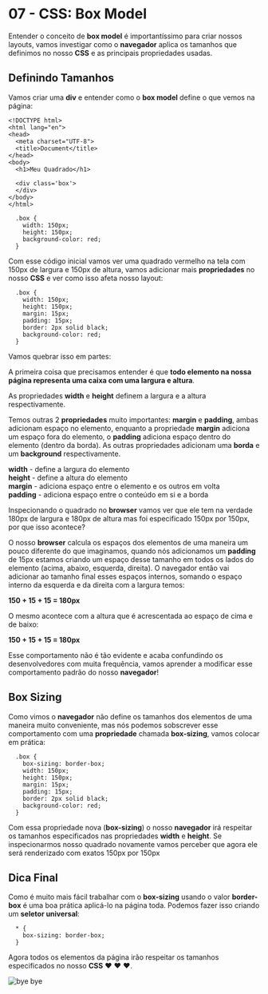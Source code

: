 # 07 - CSS: Box Model

Entender o conceito de **box model** é importantíssimo para criar nossos layouts, vamos investigar como o **navegador** aplica os tamanhos que definimos no nosso **CSS** e as principais propriedades usadas.

## Definindo Tamanhos

Vamos criar uma **div** e entender como o **box model** define o que vemos na página:

```text
<!DOCTYPE html>
<html lang="en">
<head>
  <meta charset="UTF-8">
  <title>Document</title>
</head>
<body>
  <h1>Meu Quadrado</h1>

  <div class='box'>
  </div>
</body>
</html>
```

```text
  .box {
    width: 150px;
    height: 150px;
    background-color: red;
  }
```

Com esse código inicial vamos ver uma quadrado vermelho na tela com 150px de largura e 150px de altura, vamos adicionar mais **propriedades** no nosso **CSS** e ver como isso afeta nosso layout:

```text
  .box {
    width: 150px;
    height: 150px;
    margin: 15px;
    padding: 15px;
    border: 2px solid black;
    background-color: red;
  }
```

Vamos quebrar isso em partes:

A primeira coisa que precisamos entender é que **todo elemento na nossa página representa uma caixa com uma largura e altura**.

As propriedades **width** e **height** definem a largura e a altura respectivamente.

Temos outras 2 **propriedades** muito importantes: **margin** e **padding**, ambas adicionam espaço no elemento, enquanto a propriedade **margin** adiciona um espaço fora do elemento, o **padding** adiciona espaço dentro do elemento \(dentro da borda\). As outras propriedades adicionam uma **borda** e um **background** respectivamente.

**width** - define a largura do elemento  
**height** - define a altura do elemento  
**margin** - adiciona espaço entre o elemento e os outros em volta  
**padding** - adiciona espaço entre o conteúdo em si e a borda

Inspecionando o quadrado no **browser** vamos ver que ele tem na verdade 180px de largura e 180px de altura mas foi especificado 150px por 150px, por que isso acontece?

O nosso **browser** calcula os espaços dos elementos de uma maneira um pouco diferente do que imaginamos, quando nós adicionamos um **padding** de 15px estamos criando um espaço desse tamanho em todos os lados do elemento \(acima, abaixo, esquerda, direita\). O navegador então vai adicionar ao tamanho final esses espaços internos, somando o espaço interno da esquerda e da direita com a largura temos:

**150 + 15 + 15 = 180px**

O mesmo acontece com a altura que é acrescentada ao espaço de cima e de baixo:

**150 + 15 + 15 = 180px**

Esse comportamento não é tão evidente e acaba confundindo os desenvolvedores com muita frequência, vamos aprender a modificar esse comportamento padrão do nosso **navegador**!

## Box Sizing

Como vimos o **navegador** não define os tamanhos dos elementos de uma maneira muito conveniente, mas nós podemos sobscrever esse comportamento com uma **propriedade** chamada **box-sizing**, vamos colocar em prática:

```text
  .box {
    box-sizing: border-box;
    width: 150px;
    height: 150px;
    margin: 15px;
    padding: 15px;
    border: 2px solid black;
    background-color: red;
  }
```

Com essa propriedade nova \(**box-sizing**\) o nosso **navegador** irá respeitar os tamanhos especificados nas propriedades **width** e **height**. Se inspecionarmos nosso quadrado novamente vamos perceber que agora ele será renderizado com exatos 150px por 150px

## Dica Final

Como é muito mais fácil trabalhar com o **box-sizing** usando o valor **border-box** é uma boa prática aplicá-lo na página toda. Podemos fazer isso criando um **seletor universal**:

```text
  * {
    box-sizing: border-box;
  }
```

Agora todos os elementos da página irão respeitar os tamanhos especificados no nosso **CSS** ❤️ ❤️ ❤️.

![bye bye](https://media.giphy.com/media/pP3FYgltTTJS0VQZpi/giphy.gif)


